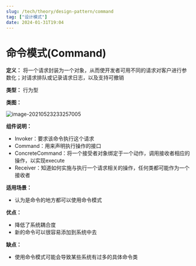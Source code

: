 ```yaml
---
slug: /tech/theory/design-pattern/command
tag: ["设计模式"]
date: 2024-01-31T19:04
---
```

# 命令模式(Command)

**定义：** 将一个请求封装为一个对象，从而使开发者可用不同的请求对客户进行参数化；对请求排队或记录请求日志，以及支持可撤销

**类型：** 行为型

**类图：** 

![image-20210523233257005](https://picgo-starry.oss-cn-beijing.aliyuncs.com/img/DesignPattern/Command.png)

**组件说明：** 

- Invoker：要求该命令执行这个请求
- Command：用来声明执行操作的接口
- ConcreteCommand：将一个接受者对象绑定于一个动作，调用接收者相应的操作，以实现execute
- Receiver：知道如何实施与执行一个请求相关的操作，任何类都可能作为一个接收者

**适用场景：** 

- 认为是命令的地方都可以使用命令模式

**优点：** 

- 降低了系统耦合度
- 新的命令可以很容易添加到系统中去

**缺点：** 

- 使用命令模式可能会导致某些系统有过多的具体命令类